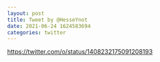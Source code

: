 ```yaml
--- 
layout: post 
title: Tweet by @HesseYnot 
date: 2021-06-24 1624583694 
categories: twitter 
--- 
```

https://twitter.com/o/status/1408232175091208193